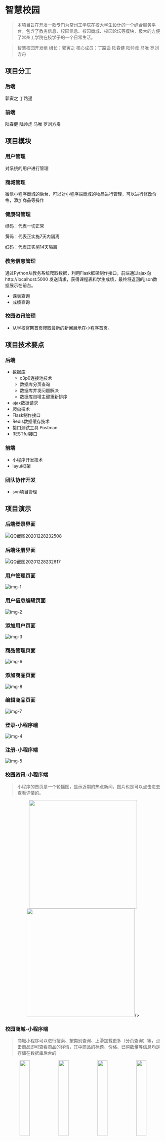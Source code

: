 # 智慧校园

> 本项目旨在开发一款专门为常州工学院在校大学生设计的一个综合服务平台，包含了教务信息、校园信息、校园商城、校园论坛等模块，极大的方便了常州工学院在校学子的一个日常生活。

> 智慧校园开发组
> 组长：郭寅之 核心成员：丁路遥 陆春健 陆帅虎 马唯 罗刘方舟

## 项目分工

### 后端

郭寅之 丁路遥

### 前端

陆春健 陆帅虎 马唯 罗刘方舟

## 项目模块

### 用户管理

对系统的用户进行管理

### 商城管理

微信小程序商城的后台，可以对小程序端商城的物品进行管理，可以进行修改价格，添加商品等操作

### 健康码管理

绿码：代表一切正常

黄码：代表正实施7天内隔离

红码：代表正实施14天隔离

### 教务信息管理

通过Python从教务系统爬取数据，利用Flask框架制作接口，前端通过ajax向http://localhost:5000 发送请求，获得课程表和学生成绩，最终将返回的json数据展示在前台。

+ 课表查询
+ 成绩查询

### 校园资讯管理

+ 从学校官网首页爬取最新的新闻展示在小程序首页。

## 项目技术要点

### 后端

+ 数据库
  + c3p0连接池技术
  + 数据库分页查询
  + 数据库并发问题解决
  + 数据库自增主键重新排序
+ ajax数据请求
+ 爬虫技术
+ Flask制作接口
+ Redis数据缓存技术
+ 接口测试工具 Postman
+ RESTful接口

### 前端

+ 小程序开发技术
+ layui框架

### 团队协作开发

+ svn项目管理

## 项目演示

### 后端登录界面

![QQ截图20201228232508](https://gitee.com/clay_guo/pic-bed/raw/master/img/QQ%E6%88%AA%E5%9B%BE20201228232508.png)

### 后端注册界面

![QQ截图20201228232617](https://gitee.com/clay_guo/pic-bed/raw/master/img/QQ%E6%88%AA%E5%9B%BE20201228232617.png)

### 用户管理页面

![img-1](https://gitee.com/clay_guo/pic-bed/raw/master/img/img-1.png)

### 用户信息编辑页面

![img-2](https://gitee.com/clay_guo/pic-bed/raw/master/img/img-2.png)

### 添加用户页面

![img-3](https://gitee.com/clay_guo/pic-bed/raw/master/img/img-3.png)

### 商品管理页面

![img-6](https://gitee.com/clay_guo/pic-bed/raw/master/img/img-6.png)

### 添加商品页面

![img-8](https://gitee.com/clay_guo/pic-bed/raw/master/img/img-8.png)

### 编辑商品页面

![img-7](https://gitee.com/clay_guo/pic-bed/raw/master/img/img-7.png)

### 登录-小程序端

![img-4](https://gitee.com/clay_guo/pic-bed/raw/master/img/img-4.png)

### 注册-小程序端

![img-5](https://gitee.com/clay_guo/pic-bed/raw/master/img/img-5.png)





### 校园资讯-小程序端

> 小程序的首页是一个轮播图，显示近期的热点新闻，图片也是可以点击进去查看详情的。

<center class="half">
    <img src="https://gitee.com/clay_guo/pic-bed/raw/master/img/img-12.png" width="350"/><img src="https://gitee.com/clay_guo/pic-bed/raw/master/img/img-13.png" width="350"/>/>
</center>



### 校园商城-小程序端

> 商城小程序可以进行搜索、按类别查询、上滑加载更多（分页查询）等，点击商品即可查看商品的详情，其中商品的标题、价格、已购数量等信息均是存储在数据库后台的

<center class="half">    <img src="https://gitee.com/clay_guo/pic-bed/raw/master/img/img-9.png" width="25%"/><img src="https://gitee.com/clay_guo/pic-bed/raw/master/img/img-14.png" width="25%"/><img src="https://gitee.com/clay_guo/pic-bed/raw/master/img/img-10.png" width="25%"/><img src="https://gitee.com/clay_guo/pic-bed/raw/master/img/img-11.png" width="25%"/> </center>



## 项目中的一些问题QA

### 1.数据库自增主键重新排序

Mysql数据库表的自增主键ID号经过一段时间的添加与删除之后乱了，需要重新排列。

原理：删除原有的自增ID，重新建立新的自增ID。

```sql
-- 1，删除原有主键：

ALTER  TABLE  `table_name` DROP `id`;
-- 2，添加新主键字段：

ALTER  TABLE  `table_name` ADD `id` MEDIUMINT( 8 ) NOT NULL  FIRST;
-- 3，设置新主键：

ALTER  TABLE  `table_name` MODIFY COLUMN  `id` MEDIUMINT( 8 ) NOT NULL  AUTO_INCREMENT,ADD PRIMARY  KEY(id);
```

### 2.c3p0连接池报错，显示`too many connections`

解决方法：重启IDEA项目即可，或者见[4](#4.数据库修改最大连接数量)

### 3.控制台中文乱码

![image-20201221085701816](https://gitee.com/clay_guo/pic-bed/raw/master/img/image-20201221085701816.png)

![image-20201221085748075](https://gitee.com/clay_guo/pic-bed/raw/master/img/image-20201221085748075.png)

可能存在的两个问题

+ tomcat 设置编码错误
+ java项目设置编码为GBK，因为windows电脑的编码为GBK

修改方法

![image-20201221085851494](https://gitee.com/clay_guo/pic-bed/raw/master/img/image-20201221085851494.png)

### 4.数据库修改最大连接数量

方法一：通过命令

可以通过 `set GLOBAL max_connections=100; `命令将最大连接数设置为100，此方法是即时生效的，不需要重启mysql服务。如下图所示：

 show variables like "max_connections";

方法二：修改配置文件

找到MySQL配置文件`my.ini`，推荐使用listery进行快速搜索

![image-20201222153225456](https://gitee.com/clay_guo/pic-bed/raw/master/img/image-20201222153225456.png)

修改文件的最大连接数量为1000

![image-20201222153146156](https://gitee.com/clay_guo/pic-bed/raw/master/img/image-20201222153146156.png)

### 5.Python中JSON转换中文乱码

代码如下

```python
jsondata = json.dumps(jsondata)

print(jsondata)
```

显示如下

![image-20201223210217506](https://gitee.com/clay_guo/pic-bed/raw/master/img/image-20201223210217506.png)

更正方法：

```python
jsondata = json.dumps(jsondata, ensure_ascii=False)
```

![image-20201223210337504](https://gitee.com/clay_guo/pic-bed/raw/master/img/image-20201223210337504.png)

## 捐赠

本项目为开源免费的，但你也可以请作者喝一杯咖啡来加快工作速度。

<center class="half">
    <img src="https://gitee.com/clay_guo/pic-bed/raw/master/img/IMG_4924(20201222-131847).JPG" alt="IMG_4924(20201222-131847)" style="zoom:25%;" /><img src="https://gitee.com/clay_guo/pic-bed/raw/master/img/IMG_4923(20201222-131836).JPG" alt="IMG_4923(20201222-131836)" style="zoom: 33%;" />
<center/>



## 参考

`[1]` Layui官方文档  *https://www.layui.com/*

`[2]` Github  *https://www.github.com/*

`[3]` 零基础玩转微信小程序 *https://www.bilibili.com/video/BV1nE41117BQ?p=51*

`[4]` IDEA控制台乱码终极解决办法 *https://blog.csdn.net/weixin_40367591/article/details/106965919*

`[5]` 总结MySQL修改最大连接数的两个方式 *https://www.cnblogs.com/justuntil/p/8809249.html*

